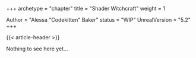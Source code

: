 +++
archetype = "chapter"
title = "Shader Witchcraft"
weight = 1

Author = "Alessa \"Codekitten\" Baker"
status = "WIP"
UnrealVersion = "5.2"
+++

{{< article-header >}}

Nothing to see here yet...